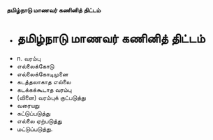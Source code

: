 **தமிழ்நாடு மாணவர் கணினித் திட்டம்**
- # தமிழ்நாடு மாணவர் கணினித் திட்டம்
- n. வரம்பு
- எல்லைக்கோடு
- எல்லைக்கோடிமுனை
- கடத்தலாகாத எல்லை
- கடக்கக்கூடாத வரம்பு
- (வினை) வரம்புக் குட்படுத்து
- வரையறு
- கட்டுப்படுத்து
- எல்லை ஏற்படுத்து
- மட்டுப்படுத்து.

